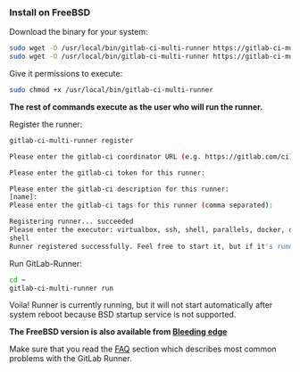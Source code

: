 ### Install on FreeBSD

Download the binary for your system:

```bash
sudo wget -O /usr/local/bin/gitlab-ci-multi-runner https://gitlab-ci-multi-runner-downloads.s3.amazonaws.com/latest/binaries/gitlab-ci-multi-runner-freebsd-amd64
sudo wget -O /usr/local/bin/gitlab-ci-multi-runner https://gitlab-ci-multi-runner-downloads.s3.amazonaws.com/latest/binaries/gitlab-ci-multi-runner-freebsd-386
```

Give it permissions to execute:

```bash
sudo chmod +x /usr/local/bin/gitlab-ci-multi-runner
```

**The rest of commands execute as the user who will run the runner.**

Register the runner:
```bash
gitlab-ci-multi-runner register

Please enter the gitlab-ci coordinator URL (e.g. https://gitlab.com/ci):

Please enter the gitlab-ci token for this runner:

Please enter the gitlab-ci description for this runner:
[name]: 
Please enter the gitlab-ci tags for this runner (comma separated):

Registering runner... succeeded
Please enter the executor: virtualbox, ssh, shell, parallels, docker, docker-ssh:
shell
Runner registered successfully. Feel free to start it, but if it's running already the config should be automatically reloaded!
```

Run GitLab-Runner:

```bash
cd ~
gitlab-ci-multi-runner run
```

Voila! Runner is currently running, but it will not start automatically after system reboot because BSD startup service is not supported.

**The FreeBSD version is also available from [Bleeding edge](bleeding-edge.md)**
 
Make sure that you read the [FAQ](../faq/README.md) section which describes most common problems with the GitLab Runner. 
